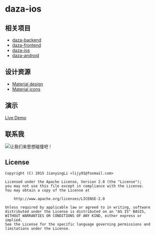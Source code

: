 # daza-ios


## 相关项目
- [daza-backend](https://github.com/lijy91/daza-backend)
- [daza-frontend](https://github.com/lijy91/daza-frontend)
- [daza-ios](https://github.com/lijy91/daza-ios)
- [daza-android](https://github.com/lijy91/daza-android)

## 设计资源
- [Material design](http://www.google.com/design/spec/style/color.html)
- [Material icons](https://design.google.com/icons/)

## 演示
[Live Demo](http://mock-web.daza.io)

## 联系我
![让我们来思想碰撞吧！](http://upload-images.jianshu.io/upload_images/397332-f28f39d0135332f7.jpg?imageMogr2/auto-orient/strip%7CimageView2/2/w/320)

## License

    Copyright (C) 2015 JianyingLi <lijy91@foxmail.com>

    Licensed under the Apache License, Version 2.0 (the "License");
    you may not use this file except in compliance with the License.
    You may obtain a copy of the License at

        http://www.apache.org/licenses/LICENSE-2.0

    Unless required by applicable law or agreed to in writing, software
    distributed under the License is distributed on an "AS IS" BASIS,
    WITHOUT WARRANTIES OR CONDITIONS OF ANY KIND, either express or implied.
    See the License for the specific language governing permissions and
    limitations under the License.
